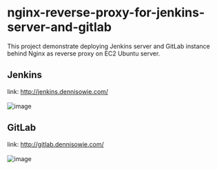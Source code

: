 # nginx-reverse-proxy-for-jenkins-server-and-gitlab
This project demonstrate deploying Jenkins server and GitLab instance behind Nginx as reverse proxy on EC2 Ubuntu server.

## Jenkins 
link: http://jenkins.dennisowie.com/ 
</br></br>
![image](https://github.com/IrezD/nginx-reverse-proxy-for-jenkins-server/assets/88015931/897ea89b-f87b-46a1-8166-67c659dfc75b)

## GitLab
link: http://gitlab.dennisowie.com/ 
</br></br>
![image](https://github.com/IrezD/nginx-reverse-proxy-for-jenkins-server/assets/88015931/47a5a83d-d725-449d-ad39-102a95ff0be0)

